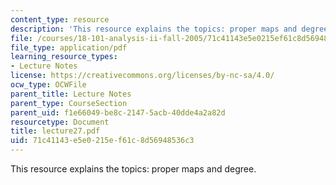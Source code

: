 ```yaml
---
content_type: resource
description: 'This resource explains the topics: proper maps and degree.'
file: /courses/18-101-analysis-ii-fall-2005/71c41143e5e0215ef61c8d56948536c3_lecture27.pdf
file_type: application/pdf
learning_resource_types:
- Lecture Notes
license: https://creativecommons.org/licenses/by-nc-sa/4.0/
ocw_type: OCWFile
parent_title: Lecture Notes
parent_type: CourseSection
parent_uid: f1e66049-be8c-2147-5acb-40dde4a2a82d
resourcetype: Document
title: lecture27.pdf
uid: 71c41143-e5e0-215e-f61c-8d56948536c3
---
```

This resource explains the topics: proper maps and degree.